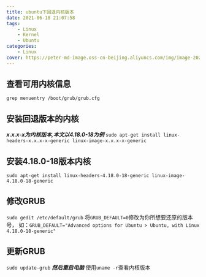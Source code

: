 ```yaml
---
title: ubuntu下回退内核版本
date: 2021-06-18 21:07:58
tags:
	- Linux
	- Kernel
	- Ubuntu
categories:
	- Linux
cover: https://peter-md-image.oss-cn-beijing.aliyuncs.com/img/image-20200427113426863.png
---
```


查看可用内核信息
----------------

`grep menuentry /boot/grub/grub.cfg`

安装回退版本的内核
------------------

***x.x.x-x为内核版本,本文以4.18.0-18为例***
`sudo apt-get install linux-headers-x.x.x-x-generic linux-image-x.x.x-x-generic`

安装4.18.0-18版本内核
---------------------

`sudo apt-get install linux-headers-4.18.0-18-generic linux-image-4.18.0-18-generic`

修改GRUB
--------

`sudo gedit /etc/default/grub`
将`GRUB_DEFAULT=0`修改为你所想要还原的版本号，
如：`GRUB_DEFAULT="Advanced options for Ubuntu > Ubuntu, with Linux 4.18.0-18-generic"`

更新GRUB
--------

`sudo update-grub` ***然后重启电脑*** 使用`uname -r`查看内核版本